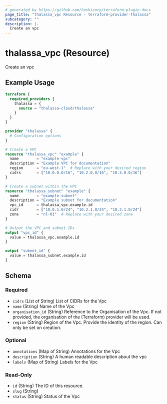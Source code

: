 ```yaml
---
# generated by https://github.com/hashicorp/terraform-plugin-docs
page_title: "thalassa_vpc Resource - terraform-provider-thalassa"
subcategory: ""
description: |-
  Create an vpc
---
```


# thalassa_vpc (Resource)

Create an vpc

## Example Usage

```terraform
terraform {
  required_providers {
    thalassa = {
      source = "thalassa-cloud/thalassa"
    }
  }
}

provider "thalassa" {
  # Configuration options
}

# Create a VPC
resource "thalassa_vpc" "example" {
  name        = "example-vpc"
  description = "Example VPC for documentation"
  region      = "eu-west-1"  # Replace with your desired region
  cidrs       = ["10.0.0.0/16", "10.2.0.0/16", "10.3.0.0/16"]
}

# Create a subnet within the VPC
resource "thalassa_subnet" "example" {
  name        = "example-subnet"
  description = "Example subnet for documentation"
  vpc_id      = thalassa_vpc.example.id
  cidr        = ["10.0.1.0/24", "10.2.1.0/24", "10.3.1.0/24"]
  zone        = "nl-01"  # Replace with your desired zone
}

# Output the VPC and subnet IDs
output "vpc_id" {
  value = thalassa_vpc.example.id
}

output "subnet_id" {
  value = thalassa_subnet.example.id
}
```

<!-- schema generated by tfplugindocs -->
## Schema

### Required

- `cidrs` (List of String) List of CIDRs for the Vpc
- `name` (String) Name of the Vpc
- `organisation_id` (String) Reference to the Organisation of the Vpc. If not provided, the organisation of the (Terraform) provider will be used.
- `region` (String) Region of the Vpc. Provide the identity of the region. Can only be set on creation.

### Optional

- `annotations` (Map of String) Annotations for the Vpc
- `description` (String) A human readable description about the vpc
- `labels` (Map of String) Labels for the Vpc

### Read-Only

- `id` (String) The ID of this resource.
- `slug` (String)
- `status` (String) Status of the Vpc

